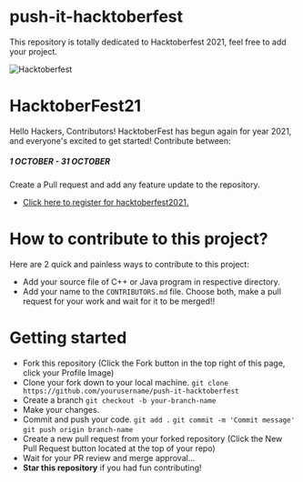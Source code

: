 # push-it-hacktoberfest
This repository is totally dedicated to Hacktoberfest 2021, feel free to add your project.

![Hacktoberfest](https://hacktoberfest.digitalocean.com/)
# HacktoberFest21
Hello Hackers, Contributors! HacktoberFest has begun again for year 2021, and everyone's excited to get started! Contribute between:

##### 1 OCTOBER - 31 OCTOBER
Create a Pull request and add any feature update to the repository.

- [Click here to register for hacktoberfest2021.](https://hacktoberfest.digitalocean.com/)
# How to contribute to this project?
Here are 2 quick and painless ways to contribute to this project:

- Add your source file of C++ or Java program in respective directory.
- Add your name to the `CONTRIBUTORS.md` file.
Choose both, make a pull request for your work and wait for it to be merged!!

# Getting started
- Fork this repository (Click the Fork button in the top right of this page, click your Profile Image)
- Clone your fork down to your local machine.
`git clone https://github.com/yourusername/push-it-hacktoberfest`
- Create a branch
`git checkout -b your-branch-name`
- Make your changes.
- Commit and push your code.
`git add .`
`git commit -m 'Commit message'`
`git push origin branch-name`
- Create a new pull request from your forked repository (Click the New Pull Request button located at the top of your repo)
- Wait for your PR review and merge approval...
- **Star this repository** if you had fun contributing!
